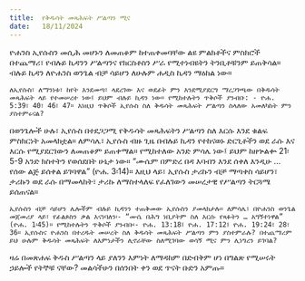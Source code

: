 ```yaml
---
title:  የቅዱሳት መጻሕፍት ሥልጣን ሚና
date:   18/11/2024
---
```



ዮሐንስ ኢየሱስን መሲሕ መሆኑን ለመጠቆም ከተጠቀመባቸው ልዩ ምልክቶችና ምስክሮች በተጨማሪ፣ የብሉይ ኪዳንን ሥልጣንና የክርስቶስን ሥራ የሚተነብዩትን ትንቢቶቹንም ይጠቅሳል። ብሉይ ኪዳን ለዮሐንስ ወንጌል ብቻ ሳይሆን ለሁሉም ሐዲስ ኪዳን ማዕከል ነው።

`ለኢየሱስ፣ ለማንነቱ፣ ከየት እንደመጣ፣ ላደረገው እና ወደፊት ምን እንደሚያደርግ ማረጋገጫው በቅዱሳት መጻሕፍት ላይ የተመሠረተ ነው፤ ይህም ብሉይ ኪዳን ነው። የሚከተሉትን ጥቅሶች ያንብቡ: - ዮሐ. 5:39፣ 40፣ 46፣ 47። እነዚህ ጥቅሶች ኢየሱስ ስለ ቅዱሳት መጻሕፍት ሥልጣን ስላለው አመለካከት ምን ያስተምሩናል?`

በወንጌሎች ሁሉ፣ ኢየሱስ በተደጋጋሚ የቅዱሳት መጻሕፍትን ሥልጣን ስለ እርሱ እንደ ቁልፍ ምስክርነት አመላክቷል። ለምሳሌ፣ ኢየሱስ ብዙ ጊዜ በብሉይ ኪዳን የተከናወኑ ድርጊቶችን ወደ ራሱ እና እርሱ የሚያደርገውን ለመጠቆም ይጠቀማል። የሚከተለው አንድ ምሳሌ ነው፤ ይህም ከዘኍልቍ 21፡5-9 አንድ ክስተትን የወሰደበት ሁኔታ ነው። “ሙሴም በምድረ በዳ እባብን እንደ ሰቀለ እንዲሁ … የሰው ልጅ ይሰቀል ይገባዋል” (ዮሐ. 3፡14)። እዚህ ላይ፣ ኢየሱስ ታሪኩን ብቻ ማጣቀስ ሳይሆን፣ ታሪኩን ወደ ራሱ በማመላከት፣ ታሪኩ ለማስተላለፍ የፈለገውን መሠረታዊ የሥልጣን ትርጓሜ ይሰጠናል።

`ኢየሱስን ብቻ ሳይሆን ሌሎችም ብሉይ ኪዳንን ተጠቅመው ኢየሱስን ያመላክታሉ። ለምሳሌ፣ በዮሐንስ ወንጌል መጀመሪያ ላይ፣ የፊልጶስን ቃል እናነባለን፡- “ሙሴ በሕግ ነቢያትም ስለ እርሱ የጻፉትን … አግኝተነዋል” (ዮሐ. 1፡45)። የሚከተሉትን ጥቅሶች ያንብቡ፡- ዮሐ. 13:18፤ ዮሐ. 17:12፤ ዮሐ. 19:24፣ 28፣ 36። ኢየሱስና ዮሐንስ በተረዱት መሠረት ስለ ቅዱሳት መጻሕፍት ሥልጣን ምን ያስተምራሉ? በተጨማሪም ይህ ሁሉም ቅዱሳት መጻሕፍት ለእምነታችን ሊኖራቸው ስለሚገባው ወሳኝ ሚና ምን ሊነግረን ይገባል?`

ዛሬ በመጽሐፍ ቅዱስ ሥልጣን ላይ ያለንን እምነት ለማዳከም በድብቅም ሆነ በግልጽ የሚሠሩት ኃይሎች የትኞቹ ናቸው? መልሳችሁን በሰንበት ቀን ወደ ጥናት ቡድን አምጡ።